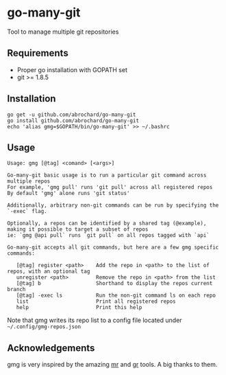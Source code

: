 # go-many-git
Tool to manage multiple git repositories

## Requirements
- Proper go installation with GOPATH set
- git >= 1.8.5

## Installation
```
go get -u github.com/abrochard/go-many-git
go install github.com/abrochard/go-many-git
echo 'alias gmg=$GOPATH/bin/go-many-git' >> ~/.bashrc
```

## Usage
```
Usage: gmg [@tag] <comand> [<args>]

Go-many-git basic usage is to run a particular git command across multiple repos
For example, 'gmg pull' runs 'git pull' across all registered repos
By default 'gmg' alone runs 'git status'

Additionally, arbitrary non-git commands can be run by specifying the `-exec` flag.

Optionally, a repos can be identified by a shared tag (@example), making it possible to target a subset of repos
ie: `gmg @api pull` runs `git pull` on all repos tagged with `api`

Go-many-git accepts all git commands, but here are a few gmg specific commands:

   [@tag] register <path>    Add the repo in <path> to the list of repos, with an optional tag
   unregister <path>         Remove the repo in <path> from the list
   [@tag] b                  Shorthand to display the repos current branch
   [@tag] -exec ls           Run the non-git command ls on each repo
   list                      Print all registered repos
   help                      Print this help
```
Note that gmg writes its repo list to a config file located under `~/.config/gmg-repos.json`

## Acknowledgements
gmg is very inspired by the amazing [mr](https://myrepos.branchable.com) and [gr](https://github.com/mixu/gr) tools. A big thanks to them.
